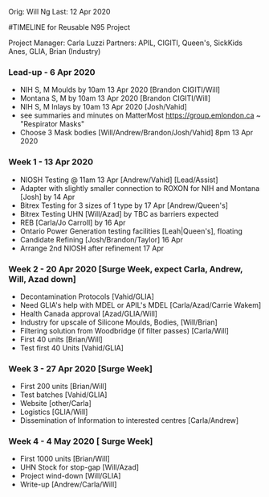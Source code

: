 Orig: Will Ng
Last: 12 Apr 2020

#TIMELINE for Reusable N95 Project

Project Manager: Carla Luzzi
Partners: APIL, CIGITI, Queen's, SickKids Anes, GLIA, Brian (Industry)

### Lead-up - 6 Apr 2020 
- NIH S, M Moulds by 10am 13 Apr 2020 [Brandon CIGITI/Will]
- Montana S, M by 10am 13 Apr 2020 [Brandon CIGITI/Will]
- NIH S, M Inlays by 10am 13 Apr 2020 [Josh/Vahid]
- see summaries and minutes on MatterMost https://group.emlondon.ca ~ "Respirator Masks"
- Choose 3 Mask bodies [Will/Andrew/Brandon/Josh/Vahid] 8pm 13 Apr 2020

### Week 1 - 13 Apr 2020
- NIOSH Testing @ 11am 13 Apr [Andrew/Vahid] [Lead/Assist]
- Adapter with slightly smaller connection to ROXON for NIH and Montana [Josh] by 14 Apr
- Bitrex Testing for 3 sizes of 1 type by 17 Apr [Andrew/Queen's]
- Bitrex Testing UHN [Will/Azad] by TBC as barriers expected
- REB [Carla/Jo Carroll] by 16 Apr
- Ontario Power Generation testing facilities [Leah|Queen's], floating
- Candidate Refining [Josh/Brandon/Taylor] 16 Apr 
- Arrange 2nd NIOSH after refinement 17 Apr 

### Week 2 - 20 Apr 2020 [Surge Week, expect Carla, Andrew, Will, Azad down]
- Decontamination Protocols [Vahid/GLIA]
- Need GLIA's help with MDEL or APIL's MDEL [Carla/Azad/Carrie Wakem]
- Health Canada approval [Azad/GLIA/Will]
- Industry for upscale of Silicone Moulds, Bodies, [Will/Brian]
- Filtering solution from Woodbridge (if filter passes) [Carla/Will]
- First 40 units [Brian/Will]
- Test first 40 Units [Vahid/GLIA]

### Week 3 - 27 Apr 2020 [Surge Week]
- First 200 units [Brian/Will]
- Test batches [Vahid/GLIA]
- Website [other/Carla]
- Logistics [GLIA/Will]
- Dissemination of Information to interested centres [Carla/Andrew]

### Week 4 - 4 May 2020 [ Surge Week]
- First 1000 units [Brian/Will]
- UHN Stock for stop-gap [Will/Azad]
- Project wind-down [Will/GLIA] 
- Write-up [Andrew/Carla/Will]